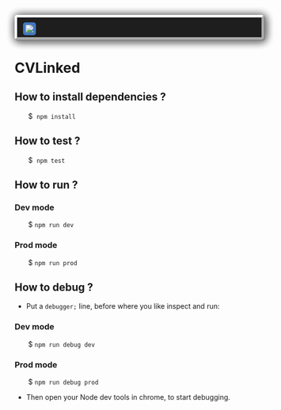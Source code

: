 <div style="background: #1E1E1E;
  border-radius: 5px;
  margin-top: 25px;
  margin-bottom: 40px;
  padding: 10px 8px 4px 10px;
  border: white 5px outset;
  box-shadow: 2px 2px 2px grey,
    2px 2px 17px grey,
    2px 2px 17px grey, 
    2px 2px 17px grey;">
  <img style="margin-right:2px;margin-left:2px;border:#4278C0 5px solid;border-radius: 5px;background: #4278c0;" src="https://img.shields.io/badge/-^3.8.0-white?style=flat&logo=typescript"/>
</div>

# CVLinked
## How to install dependencies ?
  &nbsp;&nbsp;&nbsp;&nbsp;&nbsp;&nbsp; 
  $&nbsp; ``` npm install ```
## How to test ?
  &nbsp;&nbsp;&nbsp;&nbsp;&nbsp;&nbsp; 
  $&nbsp; ``` npm test ```

## How to run ?

### Dev mode
  &nbsp;&nbsp;&nbsp;&nbsp;&nbsp;&nbsp; 
  $&nbsp;``` npm run dev ```

### Prod mode
  &nbsp;&nbsp;&nbsp;&nbsp;&nbsp;&nbsp; 
  $&nbsp;``` npm run prod ```

## How to debug ?

 * Put a `debugger;` line, before where you like inspect and run:

### Dev mode
  &nbsp;&nbsp;&nbsp;&nbsp;&nbsp;&nbsp; 
  $&nbsp;``` npm run debug dev ```

### Prod mode
  &nbsp;&nbsp;&nbsp;&nbsp;&nbsp;&nbsp; 
  $&nbsp;``` npm run debug prod ```

  * Then open your Node dev tools in chrome, to start debugging.

